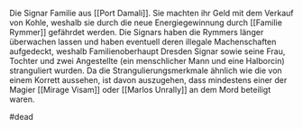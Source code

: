 Die Signar Familie aus [[Port Damali]]. Sie machten ihr Geld mit dem Verkauf von Kohle, weshalb sie durch die neue Energiegewinnung durch [[Familie Rymmer]] gefährdet werden. Die Signars haben die Rymmers länger überwachen lassen und haben eventuell deren illegale Machenschaften aufgedeckt, weshalb Familienoberhaupt Dresden Signar sowie seine Frau, Tochter und zwei Angestellte (ein menschlicher Mann und eine Halborcin) stranguliert wurden. 
Da die Strangulierungsmerkmale ähnlich wie die von einem Korrett aussehen, ist davon auszugehen, dass mindestens einer der Magier [[Mirage Visam]] oder [[Marlos Unrally]] an dem Mord beteiligt waren. 

#dead 